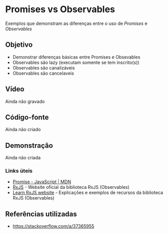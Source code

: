 # Promises vs Observables
Exemplos que demonstram as diferenças entre o uso de _Promises_ e _Observables_

## Objetivo

 - Demonstrar diferenças básicas entre Promises e Obsevables  
  -  Observables são lazy (executam somente se tem inscrito(s))
  -  Observables são canalizáveis
  -  Observables são cancelaveis

## Vídeo
Ainda não gravado

## Código-fonte
Ainda não criado

## Demonstração
Ainda não criada


### Links úteis
- [Promise - JavaScript | MDN](https://developer.mozilla.org/pt-BR/docs/Web/JavaScript/Reference/Global_Objects/Promise)
- [RxJS](https://rxjs.dev/) - Website oficial da biblioteca RxJS (Observables)
- [Learn RxJS website](https://www.learnrxjs.io/) - Explicações e exemplos de recursos da biblioteca RxJS (Observables)


## Referências utilizadas
- https://stackoverflow.com/a/37365955
